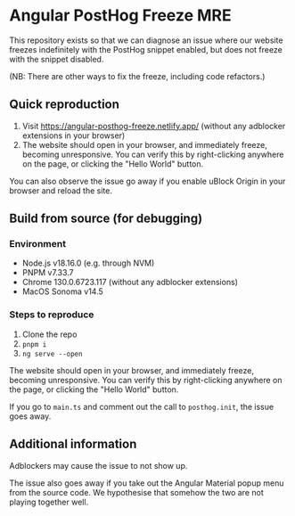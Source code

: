 # Angular PostHog Freeze MRE

This repository exists so that we can diagnose an issue where our website freezes indefinitely with the PostHog snippet enabled, but does not freeze with the snippet disabled.

(NB: There are other ways to fix the freeze, including code refactors.)

## Quick reproduction

1. Visit https://angular-posthog-freeze.netlify.app/ (without any adblocker extensions in your browser)
2. The website should open in your browser, and immediately freeze, becoming unresponsive. You can verify this by right-clicking anywhere on the page, or clicking the "Hello World" button.

You can also observe the issue go away if you enable uBlock Origin in your browser and reload the site.

## Build from source (for debugging)

### Environment

- Node.js v18.16.0 (e.g. through NVM)
- PNPM v7.33.7
- Chrome 130.0.6723.117 (without any adblocker extensions)
- MacOS Sonoma v14.5

### Steps to reproduce

1. Clone the repo
1. `pnpm i`
1. `ng serve --open`

The website should open in your browser, and immediately freeze, becoming unresponsive. You can verify this by right-clicking anywhere on the page, or clicking the "Hello World" button.

If you go to `main.ts` and comment out the call to `posthog.init`, the issue goes away.

## Additional information

Adblockers may cause the issue to not show up.

The issue also goes away if you take out the Angular Material popup menu from the source code. We hypothesise that somehow the two are not playing together well.
